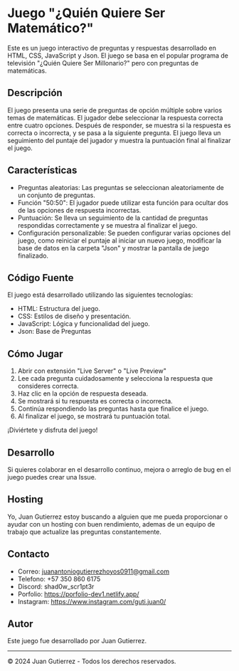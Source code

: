# Juego "¿Quién Quiere Ser Matemático?"

Este es un juego interactivo de preguntas y respuestas desarrollado en HTML, CSS, JavaScript y Json. El juego se basa en el popular programa de televisión "¿Quién Quiere Ser Millonario?" pero con preguntas de matemáticas.

## Descripción

El juego presenta una serie de preguntas de opción múltiple sobre varios temas de matemáticas. El jugador debe seleccionar la respuesta correcta entre cuatro opciones. Después de responder, se muestra si la respuesta es correcta o incorrecta, y se pasa a la siguiente pregunta. El juego lleva un seguimiento del puntaje del jugador y muestra la puntuación final al finalizar el juego.

## Características

- Preguntas aleatorias: Las preguntas se seleccionan aleatoriamente de un conjunto de preguntas.
- Función "50:50": El jugador puede utilizar esta función para ocultar dos de las opciones de respuesta incorrectas.
- Puntuación: Se lleva un seguimiento de la cantidad de preguntas respondidas correctamente y se muestra al finalizar el juego.
- Configuración personalizable: Se pueden configurar varias opciones del juego, como reiniciar el puntaje al iniciar un nuevo juego, modificar la base de datos en la carpeta "Json" y mostrar la pantalla de juego finalizado.

## Código Fuente

El juego está desarrollado utilizando las siguientes tecnologías:

- HTML: Estructura del juego.
- CSS: Estilos de diseño y presentación.
- JavaScript: Lógica y funcionalidad del juego.
- Json: Base de Preguntas

## Cómo Jugar

1. Abrir con extensión "Live Server" o "Live Preview"
2. Lee cada pregunta cuidadosamente y selecciona la respuesta que consideres correcta.
3. Haz clic en la opción de respuesta deseada.
4. Se mostrará si tu respuesta es correcta o incorrecta.
5. Continúa respondiendo las preguntas hasta que finalice el juego.
6. Al finalizar el juego, se mostrará tu puntuación total.

¡Diviértete y disfruta del juego!

## Desarrollo

Si quieres colaborar en el desarrollo continuo, mejora o arreglo de bug en el juego puedes crear una Issue.

## Hosting

Yo, Juan Gutierrez estoy buscando a alguien que me pueda proporcionar o ayudar con un hosting con buen rendimiento, ademas de un equipo de trabajo que actualize las preguntas constantemente.

## Contacto

- Correo: juanantoniogutierrezhoyos0911@gmail.com
- Telefono: +57 350 860 6175
- Discord: shad0w_scr1pt3r
- Porfolio: https://porfolio-dev1.netlify.app/
- Instagram: https://www.instagram.com/guti.juan0/

## Autor

Este juego fue desarrollado por Juan Gutierrez.

---

© 2024 Juan Gutierrez - Todos los derechos reservados.
